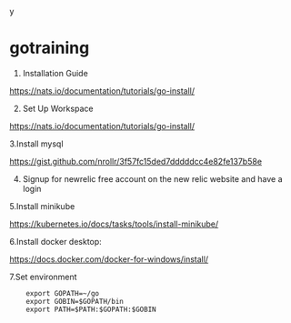 y

# gotraining

1. Installation Guide 

https://nats.io/documentation/tutorials/go-install/ 

2. Set Up  Workspace

https://nats.io/documentation/tutorials/go-install/

3.Install mysql

https://gist.github.com/nrollr/3f57fc15ded7dddddcc4e82fe137b58e

4. Signup for newrelic free account on the new relic website and have a login

5.Install minikube

https://kubernetes.io/docs/tasks/tools/install-minikube/

6.Install docker desktop:

https://docs.docker.com/docker-for-windows/install/

7.Set environment

		export GOPATH=~/go
  		export GOBIN=$GOPATH/bin
		export PATH=$PATH:$GOPATH:$GOBIN
